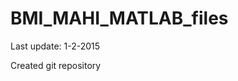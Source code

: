 BMI_MAHI_MATLAB_files
===================================================================================================
Last update: 1-2-2015

Created git repository
